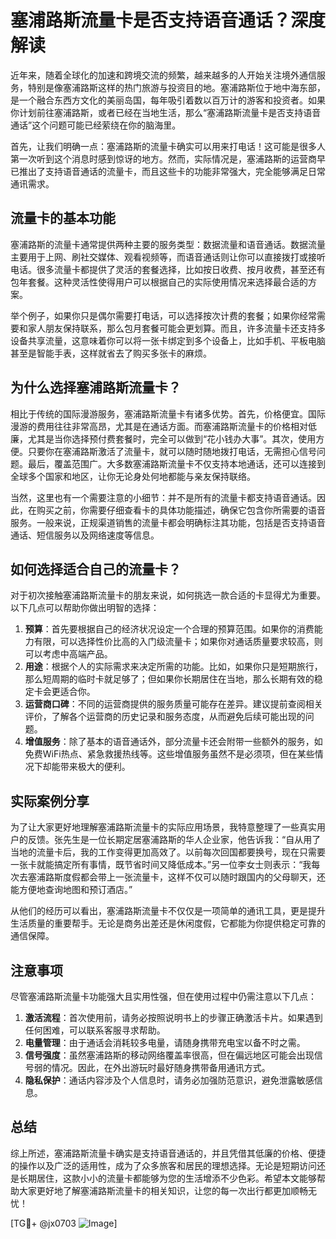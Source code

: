 # 塞浦路斯流量卡是否支持语音通话？深度解读

近年来，随着全球化的加速和跨境交流的频繁，越来越多的人开始关注境外通信服务，特别是像塞浦路斯这样的热门旅游与投资目的地。塞浦路斯位于地中海东部，是一个融合东西方文化的美丽岛国，每年吸引着数以百万计的游客和投资者。如果你计划前往塞浦路斯，或者已经在当地生活，那么“塞浦路斯流量卡是否支持语音通话”这个问题可能已经萦绕在你的脑海里。

首先，让我们明确一点：塞浦路斯的流量卡确实可以用来打电话！这可能是很多人第一次听到这个消息时感到惊讶的地方。然而，实际情况是，塞浦路斯的运营商早已推出了支持语音通话的流量卡，而且这些卡的功能非常强大，完全能够满足日常通讯需求。

## 流量卡的基本功能

塞浦路斯的流量卡通常提供两种主要的服务类型：数据流量和语音通话。数据流量主要用于上网、刷社交媒体、观看视频等，而语音通话则让你可以直接拨打或接听电话。很多流量卡都提供了灵活的套餐选择，比如按日收费、按月收费，甚至还有包年套餐。这种灵活性使得用户可以根据自己的实际使用情况来选择最合适的方案。

举个例子，如果你只是偶尔需要打电话，可以选择按次计费的套餐；如果你经常需要和家人朋友保持联系，那么包月套餐可能会更划算。而且，许多流量卡还支持多设备共享流量，这意味着你可以将一张卡绑定到多个设备上，比如手机、平板电脑甚至是智能手表，这样就省去了购买多张卡的麻烦。

## 为什么选择塞浦路斯流量卡？

相比于传统的国际漫游服务，塞浦路斯流量卡有诸多优势。首先，价格便宜。国际漫游的费用往往非常高昂，尤其是在通话方面。而塞浦路斯流量卡的价格相对低廉，尤其是当你选择预付费套餐时，完全可以做到“花小钱办大事”。其次，使用方便。只要你在塞浦路斯激活了流量卡，就可以随时随地拨打电话，无需担心信号问题。最后，覆盖范围广。大多数塞浦路斯流量卡不仅支持本地通话，还可以连接到全球多个国家和地区，让你无论身处何地都能与亲友保持联络。

当然，这里也有一个需要注意的小细节：并不是所有的流量卡都支持语音通话。因此，在购买之前，你需要仔细查看卡的具体功能描述，确保它包含你所需要的语音服务。一般来说，正规渠道销售的流量卡都会明确标注其功能，包括是否支持语音通话、短信服务以及网络速度等信息。

## 如何选择适合自己的流量卡？

对于初次接触塞浦路斯流量卡的朋友来说，如何挑选一款合适的卡显得尤为重要。以下几点可以帮助你做出明智的选择：

1. **预算**：首先要根据自己的经济状况设定一个合理的预算范围。如果你的消费能力有限，可以选择性价比高的入门级流量卡；如果你对通话质量要求较高，则可以考虑中高端产品。
2. **用途**：根据个人的实际需求来决定所需的功能。比如，如果你只是短期旅行，那么短周期的临时卡就足够了；但如果你长期居住在当地，那么长期有效的稳定卡会更适合你。
3. **运营商口碑**：不同的运营商提供的服务质量可能存在差异。建议提前查阅相关评价，了解各个运营商的历史记录和服务态度，从而避免后续可能出现的问题。
4. **增值服务**：除了基本的语音通话外，部分流量卡还会附带一些额外的服务，如免费WiFi热点、紧急救援热线等。这些增值服务虽然不是必须项，但在某些情况下却能带来极大的便利。

## 实际案例分享

为了让大家更好地理解塞浦路斯流量卡的实际应用场景，我特意整理了一些真实用户的反馈。张先生是一位长期定居塞浦路斯的华人企业家，他告诉我：“自从用了当地的流量卡后，我的工作变得更加高效了。以前每次回国都要换号，现在只需要一张卡就能搞定所有事情，既节省时间又降低成本。”另一位李女士则表示：“我每次去塞浦路斯度假都会带上一张流量卡，这样不仅可以随时跟国内的父母聊天，还能方便地查询地图和预订酒店。”

从他们的经历可以看出，塞浦路斯流量卡不仅仅是一项简单的通讯工具，更是提升生活质量的重要帮手。无论是商务出差还是休闲度假，它都能为你提供稳定可靠的通信保障。

## 注意事项

尽管塞浦路斯流量卡功能强大且实用性强，但在使用过程中仍需注意以下几点：

1. **激活流程**：首次使用前，请务必按照说明书上的步骤正确激活卡片。如果遇到任何困难，可以联系客服寻求帮助。
2. **电量管理**：由于通话会消耗较多电量，请随身携带充电宝以备不时之需。
3. **信号强度**：虽然塞浦路斯的移动网络覆盖率很高，但在偏远地区可能会出现信号弱的情况。因此，在外出游玩时最好随身携带备用通讯方式。
4. **隐私保护**：通话内容涉及个人信息时，请务必加强防范意识，避免泄露敏感信息。

## 总结

综上所述，塞浦路斯流量卡确实是支持语音通话的，并且凭借其低廉的价格、便捷的操作以及广泛的适用性，成为了众多旅客和居民的理想选择。无论是短期访问还是长期居住，这款小小的流量卡都能够为您的生活增添不少色彩。希望本文能够帮助大家更好地了解塞浦路斯流量卡的相关知识，让您的每一次出行都更加顺畅无忧！

[TG💪+ @jx0703 ![Image](https://github.com/user-attachments/assets/dbca1d08-cadb-493c-b0ec-ad6f7a83f270)]